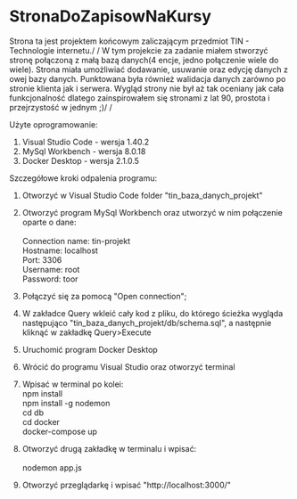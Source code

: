 # StronaDoZapisowNaKursy 

Strona ta jest projektem końcowym zaliczającym przedmiot TIN - Technologie internetu./
/
W tym projekcie za zadanie miałem stworzyć stronę połączoną z małą bazą danych(4 encje, jedno połączenie wiele do wiele). Strona miała umożliwiać dodawanie, usuwanie oraz edycję danych z owej bazy danych. Punktowana była również walidacja danych zarówno po stronie klienta jak i serwera. Wygląd strony nie był aż tak oceniany jak cała funkcjonalność dlatego zainspirowałem się stronami z lat 90, prostota i przejrzystość w jednym ;)/ 
/

Użyte oprogramowanie:
1. Visual Studio Code - wersja 1.40.2
2. MySql Workbench - wersja 8.0.18
3. Docker Desktop - wersja 2.1.0.5

Szczegółowe kroki odpalenia programu:
1. Otworzyć w Visual Studio Code folder "tin_baza_danych_projekt"
2. Otworzyć program MySql Workbench oraz utworzyć w nim połączenie oparte o dane:\
\
Connection name: tin-projekt\
Hostname: localhost\
Port: 3306\
Username: root\
Password: toor

3. Połączyć się za pomocą "Open connection";
4. W zakładce Query wkleić cały kod z pliku, do którego ścieżka wygląda następująco "tin_baza_danych_projekt/db/schema.sql", a następnie kliknąć w zakładkę Query>Execute
5. Uruchomić program Docker Desktop
6. Wrócić do programu Visual Studio oraz otworzyć terminal
7. Wpisać w terminal po kolei:\
npm install\
npm install -g nodemon\
cd db\
cd docker\
docker-compose up
8. Otworzyć drugą zakładkę w terminalu i wpisać:\
\
nodemon app.js
9. Otworzyć przeglądarkę i wpisać "http://localhost:3000/"
